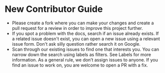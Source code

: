 # New Contributor Guide

* Please create a fork where you can make your changes and create a pull request for a review in order to improve this project further.
* If you spot a problem with the docs, search if an issue already exists. If a related issue doesn't exist, you can open a new issue using a relevant issue form. Don't ask silly question rather search it on Google.
* Scan through our existing issues to find one that interests you. You can narrow down the search using labels as filters. See Labels for more information. As a general rule, we don’t assign issues to anyone. If you find an issue to work on, you are welcome to open a PR with a fix.
